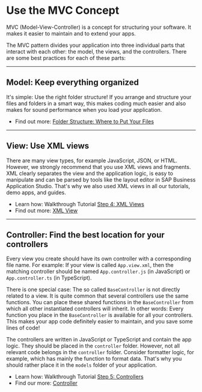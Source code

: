 <!-- loio07afcf400eb344c2916e4eb3a400ff7b -->

# Use the MVC Concept

MVC \(Model-View-Controller\) is a concept for structuring your software. It makes it easier to maintain and to extend your apps.

The MVC pattern divides your application into three individual parts that interact with each other: the model, the views, and the controllers. There are some best practices for each of these parts:

***

<a name="loio07afcf400eb344c2916e4eb3a400ff7b__section_b4d_djb_1gb"/>

## Model: Keep everything organized

It's simple: Use the right folder structure! If you arrange and structure your files and folders in a smart way, this makes coding much easier and also makes for sound performance when you load your application.

-   Find out more: [Folder Structure: Where to Put Your Files](../05_Developing_Apps/folder-structure-where-to-put-your-files-003f755.md)

***

<a name="loio07afcf400eb344c2916e4eb3a400ff7b__section_y5f_y4b_1gb"/>

## View: Use XML views

There are many view types, for example JavaScript, JSON, or HTML. However, we strongly recommend that you use XML views and fragments. XML clearly separates the view and the application logic, is easy to manipulate and can be parsed by tools like the layout editor in SAP Business Application Studio. That's why we also used XML views in all our tutorials, demo apps, and guides.

-   Learn how: Walkthrough Tutorial [Step 4: XML Views](step-4-xml-views-1409791.md)
-   Find out more: [XML View](../04_Essentials/xml-view-91f2928.md)

***

<a name="loio07afcf400eb344c2916e4eb3a400ff7b__section_ubl_3qb_1gb"/>

## Controller: Find the best location for your controllers

Every view you create should have its own controller with a corresponding file name. For example: If your view is called `App.view.xml`, then the matching controller should be named `App.controller.js` \(in JavaScript\) or `App.controller.ts` \(in TypeScript\).

There is one special case: The so called `BaseController` is not directly related to a view. It is quite common that several controllers use the same functions. You can place these shared functions in the `BaseController` from which all other instantiated controllers will inherit. In other words: Every function you place in the `BaseController` is available for all your controllers. This makes your app code definitely easier to maintain, and you save some lines of code!

The controllers are written in JavaScript or TypeScript and contain the app logic. They should be placed in the `controller` folder. However, not all relevant code belongs in the `controller` folder. Consider formatter logic, for example, which has mainly the function to format data. That's why you should rather place it in the `models` folder of your application.

-   Learn how: Walkthrough Tutorial [Step 5: Controllers](step-5-controllers-50579dd.md)
-   Find our more: [Controller](../04_Essentials/controller-121b8e6.md)

